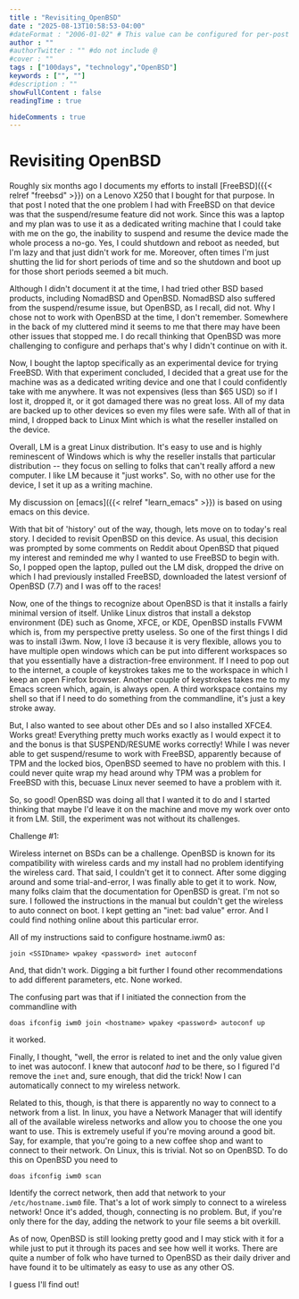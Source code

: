 ```yaml
---
title : "Revisiting_OpenBSD"
date : "2025-08-13T10:58:53-04:00"
#dateFormat : "2006-01-02" # This value can be configured for per-post date formatting
author : ""
#authorTwitter : "" #do not include @
#cover : ""
tags : ["100days", "technology","OpenBSD"]
keywords : ["", ""]
#description : ""
showFullContent : false
readingTime : true

hideComments : true
---
```

# Revisiting OpenBSD

Roughly six months ago I documents my efforts to install [FreeBSD]({{< relref "freebsd" >}}) on a Lenovo X250 that I bought for that purpose. In that post I noted that the one problem I had with FreeBSD on that device was that the suspend/resume feature did not work. Since this was a laptop and my plan was to use it as a dedicated writing machine that I could take with me on the go, the inability to suspend and resume the device made the whole process a no-go. Yes, I could shutdown and reboot as needed, but I'm lazy and that just didn't work for me. Moreover, often times I'm just shutting the lid for short periods of time and so the shutdown and boot up for those short periods seemed a bit much.

Although I didn't document it at the time, I had tried other BSD based products, including NomadBSD and OpenBSD. NomadBSD also suffered from the suspend/resume issue, but OpenBSD, as I recall, did not.  Why I chose not to work with OpenBSD at the time, I don't remember. Somewhere in the back of my cluttered mind it seems to me that there may have been other issues that stopped me. I do recall thinking that OpenBSD was more challenging to configure and perhaps that's why I didn't continue on with it. 

Now, I bought the laptop specifically as an experimental device for trying FreeBSD.  With that experiment concluded, I decided that a great use for the machine was as a dedicated writing device and one that I could confidently take with me anywhere.  It was not expensives (less than $65 USD) so if I lost it, dropped it, or it got damaged there was no great loss.  All of my data are backed up to other devices so even my files were safe.  With all of that in mind, I dropped back to Linux Mint which is what the reseller installed on the device.  

Overall, LM is a great Linux distribution. It's easy to use and is highly reminescent of Windows which is why the reseller installs that particular distribution -- they focus on selling to folks that can't really afford a new computer. I like LM because it "just works". So, with no other use for the device, I set it up as a writing machine.  

My discussion on [emacs]({{< relref "learn_emacs" >}}) is based on using emacs on this device.

With that bit of 'history' out of the way, though, lets move on to today's real story.  I decided to revisit OpenBSD on this device. As usual, this decision was prompted by some comments on Reddit about OpenBSD that piqued my interest and reminded me why I wanted to use FreeBSD to begin with. So, I popped open the laptop, pulled out the LM disk, dropped the drive on which I had previously installed FreeBSD, downloaded the latest versionf of OpenBSD (7.7) and I was off to the races!

Now, one of the things to recognize about OpenBSD is that it installs a fairly minimal version of itself.  Unlike Linux distros that install a dekstop environment (DE) such as Gnome, XFCE, or KDE, OpenBSD installs FVWM which is, from my perspective pretty useless. So one of the first things I did was to install i3wm.  Now, I love i3 because it is very flexible, allows you to have multiple open windows which can be put into different workspaces so that you essentially have a distraction-free environment. If I need to pop out to the internet, a couple of keystrokes takes me to the workspace in which I keep an open Firefox browser. Another couple of keystrokes takes me to my Emacs screen which, again, is always open. A third workspace contains my shell so that if I need to do something from the commandline, it's just a key stroke away.

But, I also wanted to see about other DEs and so I also installed XFCE4. Works great! Everything pretty much works exactly as I would expect it to and the bonus is that SUSPEND/RESUME works correctly!  While I was never able to get suspend/resume to work with FreeBSD, apparently because of TPM and the locked bios, OpenBSD seemed to have no problem with this. I could never quite wrap my head around why TPM was a problem for FreeBSD with this, becuase Linux never seemed to have a problem with it. 

So, so good!  OpenBSD was doing all that I wanted it to do and I started thinking that maybe I'd leave it on the machine and move my work over onto it from LM.  Still, the experiment was not without its challenges.

Challenge #1:

Wireless internet on BSDs can be a challenge. OpenBSD is known for its compatibility with wireless cards and my install had no problem identifying the wireless card. That said, I couldn't get it to connect. After some digging around and some trial-and-error, I was finally able to get it to work. Now, many folks claim that the documentation for OpenBSD is great. I'm not so sure. I followed the instructions in the manual but couldn't get the wireless to auto connect on boot. I kept getting an "inet: bad value" error. And I could find nothing online about this particular error. 

All of my instructions said to configure hostname.iwm0 as:
``` 
join <SSIDname> wpakey <password> inet autoconf
```
And, that didn't work. Digging a bit further I found other recommendations to add different parameters, etc. None worked.

The confusing part was that if I initiated the connection from the commandline with 

``` 
doas ifconfig iwm0 join <hostname> wpakey <password> autoconf up
```
it worked.

Finally, I thought, "well, the error is related to inet and the only value given to inet was autoconf. I knew that autoconf *had* to be there, so I figured I'd remove the ``` inet ``` and, sure enough, that did the trick!  Now I can automatically connect to my wireless network.

Related to this, though, is that there is apparently no way to connect to a network from a list. In linux, you have a Network Manager that will identify all of the available wireless networks and allow you to choose the one you want to use.  This is extremely useful if you're moving around a good bit. Say, for example, that you're going to a new coffee shop and want to connect to their network. On Linux, this is trivial. Not so on OpenBSD. To do this on OpenBSD you need to
```
doas ifconfig iwm0 scan
```
Identify the correct network, then add that network to your ``` /etc/hostname.iwm0 ``` file. That's a lot of work simply to connect to a wireless network!  Once it's added, though, connecting is no problem. But, if you're only there for the day, adding the network to your file seems a bit overkill.

As of now, OpenBSD is still looking pretty good and I may stick with it for a while just to put it through its paces and see how well it works. There are quite a number of folk who have turned to OpenBSD as their daily driver and have found it to be ultimately as easy to use as any other OS. 

I guess I'll find out!


